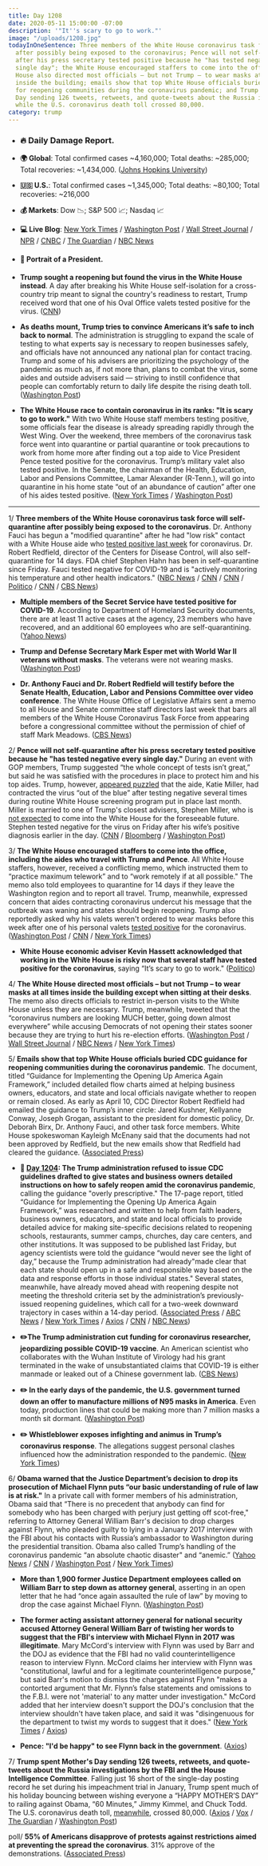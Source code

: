 ```yaml
---
title: Day 1208
date: 2020-05-11 15:00:00 -07:00
description: '"It''s scary to go to work."'
image: "/uploads/1208.jpg"
todayInOneSentence: Three members of the White House coronavirus task force will self-quarantine
  after possibly being exposed to the coronavirus; Pence will not self-quarantine
  after his press secretary tested positive because he "has tested negative every
  single day"; the White House encouraged staffers to come into the office; the White
  House also directed most officials – but not Trump – to wear masks at all times
  inside the building; emails show that top White House officials buried CDC guidance
  for reopening communities during the coronavirus pandemic; and Trump spent Mother's
  Day sending 126 tweets, retweets, and quote-tweets about the Russia investigation
  while the U.S. coronavirus death toll crossed 80,000.
category: trump
---
```


* ### 🔥 Daily Damage Report.

* **🌍 Global**: Total confirmed cases \~4,160,000; Total deaths: \~285,000; Total recoveries: \~1,434,000. ([Johns Hopkins University](https://coronavirus.jhu.edu/map.html))

* **🇺🇸 U.S.**: Total confirmed cases \~1,345,000; Total deaths: \~80,100; Total recoveries: \~216,000

* **💰 Markets**: Dow 📉; S&P 500 📈; Nasdaq 📈

* **💻 Live Blog**: [New York Times](https://www.nytimes.com/2020/05/11/us/coronavirus-updates.html) / [Washington Post](https://www.washingtonpost.com/nation/2020/05/11/coronavirus-update-us/) / [Wall Street Journal](https://www.wsj.com/livecoverage/coronavirus-2020-05-11?mod=theme_coronavirus-ribbon) / [NPR](https://www.npr.org/sections/coronavirus-live-updates) / [CNBC](https://www.cnbc.com/2020/05/11/coronavirus-latest-updates.html) / [The Guardian](https://www.theguardian.com/us-news/live/2020/may/11/coronavirus-us-donald-trump-pence-fauci-isolation-cuomo-latest-news-updates) / [NBC News](https://www.nbcnews.com/health/health-news/live-blog/2020-05-11-coronavirus-news-n1204156)

* #### 👑 Portrait of a President.

* **Trump sought a reopening but found the virus in the White House instead**. A day after breaking his White House self-isolation for a cross-country trip meant to signal the country's readiness to restart, Trump received word that one of his Oval Office valets tested positive for the virus. ([CNN](https://www.cnn.com/2020/05/08/politics/donald-trump-staffers-coronavirus/index.html))

* **As deaths mount, Trump tries to convince Americans it’s safe to inch back to normal**. The administration is struggling to expand the scale of testing to what experts say is necessary to reopen businesses safely, and officials have not announced any national plan for contact tracing. Trump and some of his advisers are prioritizing the psychology of the pandemic as much as, if not more than, plans to combat the virus, some aides and outside advisers said — striving to instill confidence that people can comfortably return to daily life despite the rising death toll. ([Washington Post](https://www.washingtonpost.com/politics/as-deaths-mount-trump-tries-to-convince-americans-its-safe-to-inch-back-to-normal/2020/05/09/bf024fe6-9149-11ea-a9c0-73b93422d691_story.html))

* **The White House race to contain coronavirus in its ranks: "It is scary to go to work."** With two White House staff members testing positive, some officials fear the disease is already spreading rapidly through the West Wing. Over the weekend, three members of the coronavirus task force went into quarantine or partial quarantine or took precautions to work from home more after finding out a top aide to Vice President Pence tested positive for the coronavirus. Trump’s military valet also tested positive. In the Senate, the chairman of the Health, Education, Labor and Pensions Committee, Lamar Alexander (R-Tenn.), will go into quarantine in his home state “out of an abundance of caution” after one of his aides tested positive. ([New York Times](https://www.nytimes.com/2020/05/10/us/politics/white-house-coronavirus-trump.html) / [Washington Post](https://www.washingtonpost.com/politics/2020/05/11/its-scary-go-work-white-house-or-senate-making-it-tricky-trump-argue-that-americans-should-return-work/))

---

1/ **Three members of the White House coronavirus task force will self-quarantine after possibly being exposed to the coronavirus**. Dr. Anthony Fauci has begun a "modified quarantine" after he had "low risk" contact with a White House aide who [tested positive last week](https://whatthefuckjusthappenedtoday.com/2020/05/08/day-1205/#2-pence%E2%80%99s-press-secretary-tested-pos) for coronavirus.  Dr. Robert Redfield, director of the Centers for Disease Control, will also self-quarantine for 14 days. FDA chief Stephen Hahn has been in self-quarantine since Friday. Fauci tested negative for COVID-19 and is "actively monitoring his temperature and other health indicators." ([NBC News](https://www.nbcnews.com/news/us-news/cdc-director-self-quarantine-after-exposure-white-house-aide-covid-n1203851) / [CNN](https://www.cnn.com/2020/05/09/politics/fda-chief-stephen-hahn-coronavirus-self-quarantine/index.html) / [CNN](https://www.cnn.com/2020/05/09/politics/robert-redfield-cdc-director-self-quarantine/index.html) / [Politico](https://www.politico.com/news/2020/05/08/fda-chief-hahn-quarantine-pence-245646) / [CNN](https://www.cnn.com/2020/05/09/politics/fauci-modified-quarantine-coronavirus/index.html) / [CBS News](https://www.cbsnews.com/news/dr-anthony-fauci-senate-testimony-coronavirus-response/))

* **Multiple members of the Secret Service have tested positive for COVID-19**. According to Department of Homeland Security documents, there are at least 11 active cases at the agency, 23 members who have recovered, and an additional 60 employees who are self-quarantining. ([Yahoo News](https://news.yahoo.com/secret-service-coronavirus-cases-white-house-concerns-221444492.html))

* **Trump and Defense Secretary Mark Esper met with World War II veterans without masks**. The veterans were not wearing masks. ([Washington Post](https://www.washingtonpost.com/national-security/2020/05/08/wwiimemorial-trump-esper/?arc404=true))

* **Dr. Anthony Fauci and Dr. Robert Redfield will testify before the Senate Health, Education, Labor and Pensions Committee over video conference**. The White House Office of Legislative Affairs sent a memo to all House and Senate committee staff directors last week that bars all members of the White House Coronavirus Task Force from appearing before a congressional committee without the permission of chief of staff Mark Meadows. ([CBS News](https://www.cbsnews.com/news/fauci-senate-testimony-coronavirus-response-tuesday-video-conference/))

2/ **Pence will not self-quarantine after his press secretary tested positive because he "has tested negative every single day."** During an event with GOP members, Trump suggested “the whole concept of tests isn’t great,” but said he was satisfied with the procedures in place to protect him and his top aides. Trump, however, [appeared puzzled](https://www.washingtonpost.com/politics/trump-flouts-coronavirus-protocols-as-security-experts-warn-of-need-to-protect-president-from-a-lethal-threat/2020/05/08/3a6a9cec-9136-11ea-a9c0-73b93422d691_story.html) that the aide, Katie Miller, had contracted the virus “out of the blue” after testing negative several times during routine White House screening program put in place last month. Miller is married to one of Trump's closest advisers, Stephen Miller, who is [not expected](https://www.nytimes.com/2020/05/10/us/politics/white-house-coronavirus-trump.html) to come into the White House for the foreseeable future. Stephen tested negative for the virus on Friday after his wife’s positive diagnosis earlier in the day. ([CNN](https://www.cnn.com/2020/05/10/politics/mike-pence-self-isolate-coronavirus/index.html) / [Bloomberg](https://www.bloomberg.com/news/articles/2020-05-10/pence-self-isolating-after-aide-tests-positive-for-coronavirus?sref=MIBMEEoj) / [Washington Post](https://www.cnn.com/2020/05/10/politics/mike-pence-self-isolate-coronavirus/index.html))

3/ **The White House encouraged staffers to come into the office, including the aides who travel with Trump and Pence**. All White House staffers, however, received a conflicting memo, which instructed them to “practice maximum telework” and to “work remotely if at all possible." The memo also told employees to quarantine for 14 days if they leave the Washington region and to report all travel. Trump, meanwhile, expressed concern that aides contracting coronavirus undercut his message that the outbreak was waning and states should begin reopening. Trump also reportedly asked why his valets weren't ordered to wear masks before this week after one of his personal valets [tested positive](https://whatthefuckjusthappenedtoday.com/2020/05/07/day-1204/#3-one-of-trump%E2%80%99s-personal-valets-tes) for the coronavirus. ([Washington Post](https://www.washingtonpost.com/politics/white-house-aides-rattled-after-positive-coronavirus-tests-and-officials-send-mixed-message-on-how-to-respond/2020/05/09/6dab2df6-920d-11ea-a9c0-73b93422d691_story.html) / [CNN](https://edition.cnn.com/2020/05/11/politics/katie-miller-contract-tracing-coronavirus/) / [New York Times](https://www.nytimes.com/2020/05/08/us/politics/white-house-coronavirus-safety.html))

* **White House economic adviser Kevin Hassett acknowledged that working in the White House is risky now that several staff have tested positive for the coronavirus**, saying “It’s scary to go to work." ([Politico](https://www.politico.com/news/2020/05/10/kevin-hassett-scary-to-go-to-work-246972))

4/ **The White House directed most officials – but not Trump – to wear masks at all times inside the building except when sitting at their desks**. The memo also directs officials to restrict in-person visits to the White House unless they are necessary. Trump, meanwhile, tweeted that the “coronavirus numbers are looking MUCH better, going down almost everywhere” while accusing Democrats of not opening their states sooner because they are trying to hurt his re-election efforts. ([Washington Post](https://www.washingtonpost.com/nation/2020/05/11/coronavirus-update-us/#link-PUONQX7QLFCVPC7KBEVFATRNRU) / [Wall Street Journal](https://www.wsj.com/articles/white-house-directs-officials-to-wear-masks-at-all-times-inside-white-house-source-11589224333?mod=hp_lead_pos3) / [NBC News](https://www.nbcnews.com/politics/white-house/white-house-require-staffers-wear-masks-west-wing-n1204551) / [New York Times](https://www.nytimes.com/2020/05/11/us/coronavirus-updates.html?type=styln-live-updates&label=u.s.&index=0#link-6eadf9a5))

5/ **Emails show that top White House officials buried CDC guidance for reopening communities during the coronavirus pandemic**. The document, titled “Guidance for Implementing the Opening Up America Again Framework,” included detailed flow charts aimed at helping business owners, educators, and state and local officials navigate whether to reopen or remain closed. As early as April 10, CDC Director Robert Redfield had emailed the guidance to Trump’s inner circle: Jared Kushner, Kellyanne Conway, Joseph Grogan, assistant to the president for domestic policy, Dr. Deborah Birx, Dr. Anthony Fauci, and other task force members. White House spokeswoman Kayleigh McEnany said that the documents had not been approved by Redfield, but the new emails show that Redfield had cleared the guidance. ([Associated Press](https://apnews.com/9c4d5284ba4769d3b98aa05232201f88))

* **📌 [Day 1204](https://whatthefuckjusthappenedtoday.com/2020/05/07/day-1204/#2-the-trump-administration-refused-t):  The Trump administration refused to issue CDC guidelines drafted to give states and business owners detailed instructions on how to safely reopen amid the coronavirus pandemic**, calling the guidance "overly prescriptive." The 17-page report, titled “Guidance for Implementing the Opening Up America Again Framework,” was researched and written to help from faith leaders, business owners, educators, and state and local officials to provide detailed advice for making site-specific decisions related to reopening schools, restaurants, summer camps, churches, day care centers, and other institutions. It was supposed to be published last Friday, but agency scientists were told the guidance “would never see the light of day,” because the Trump administration had already"made clear that each state should open up in a safe and responsible way based on the data and response efforts in those individual states." Several states, meanwhile, have already moved ahead with reopening despite not meeting the threshold criteria set by the administration’s previously-issued reopening guidelines, which call for a two-week downward trajectory in cases within a 14-day period. ([Associated Press](https://apnews.com/7a00d5fba3249e573d2ead4bd323a4d4) / [ABC News](https://abcnews.go.com/Politics/trump-white-house-issue-detailed-cdc-guidelines-states/story?id=70552473) / [New York Times](https://www.nytimes.com/2020/05/07/us/coronavirus-updates.html#link-4d8bd049) / [Axios](https://www.axios.com/white-house-coronavirus-task-force-cdc-guidelines-60786909-00a7-4ecd-8a9d-3c19b1eb65d1.html) / [CNN](https://www.cnn.com/2020/05/07/politics/cdc-guidance-coronavirus-reopen-america/) / [NBC News](https://www.nbcnews.com/politics/white-house/white-house-returned-cdc-guidelines-reopening-economy-requesting-revisions-n1202066))

* **✏️The Trump administration cut funding for coronavirus researcher, jeopardizing possible COVID-19 vaccine**. An American scientist who collaborates with the Wuhan Institute of Virology had his grant terminated in the wake of unsubstantiated claims that COVID-19 is either manmade or leaked out of a Chinese government lab. ([CBS News](https://www.cbsnews.com/news/trump-administration-coronavirus-vaccine-researcher-covid-19-cure-60-minutes/))

* **✏️ In the early days of the pandemic, the U.S. government turned down an offer to manufacture millions of N95 masks in America**. Even today, production lines that could be making more than 7 million masks a month sit dormant. ([Washington Post](https://www.washingtonpost.com/investigations/in-the-early-days-of-the-pandemic-the-us-government-turned-down-an-offer-to-manufacture-millions-of-n95-masks-in-america/2020/05/09/f76a821e-908a-11ea-a9c0-73b93422d691_story.html))

* **✏️ Whistleblower exposes infighting and animus in Trump’s coronavirus response**. The allegations suggest personal clashes influenced how the administration responded to the pandemic. ([New York Times](https://www.nytimes.com/2020/05/09/us/politics/whistle-blower-trump-coronavirus.html))

6/ **Obama warned that the Justice Department’s decision to drop its prosecution of Michael Flynn puts “our basic understanding of rule of law is at risk."** In a private call with former members of his administration, Obama said that “There is no precedent that anybody can find for somebody who has been charged with perjury just getting off scot-free," referring to Attorney General William Barr's decision to drop charges against Flynn, who pleaded guilty to lying in a January 2017 interview with the FBI about his contacts with Russia’s ambassador to Washington during the presidential transition. Obama also called Trump’s handling of the coronavirus pandemic “an absolute chaotic disaster" and “anemic.” ([Yahoo News](https://news.yahoo.com/obama-irule-of-law-michael-flynn-case-014121045.html) / [CNN](https://www.cnn.com/2020/05/09/politics/obama-trump-coronavirus-response-flynn-case) / [Washington Post](https://www.washingtonpost.com/politics/2020/05/09/obama-michael-flynn-call/) / [New York Times](https://www.nytimes.com/2020/05/09/us/politics/obama-flynn-coronavirus-trump.html))

* **More than 1,900 former Justice Department employees called on William Barr to step down as attorney general**, asserting in an open letter that he had “once again assaulted the rule of law” by moving to drop the case against Michael Flynn. ([Washington Post](https://www.washingtonpost.com/national-security/attorney-general-william-barr-michael-flynn/2020/05/11/d798302e-92da-11ea-82b4-c8db161ff6e5_story.html))

* **The former acting assistant attorney general for national security accused Attorney General William Barr of twisting her words to suggest that the FBI's interview with Michael Flynn in 2017 was illegitimate**. Mary McCord's interview with Flynn was used by Barr and the DOJ as evidence that the FBI had no valid counterintelligence reason to interview Flynn. McCord claims her interview with Flynn was "constitutional, lawful and for a legitimate counterintelligence purpose," but said Barr's motion to dismiss the charges against Flynn "makes a contorted argument that Mr. Flynn’s false statements and omissions to the F.B.I. were not 'material' to any matter under investigation." McCord added that her interview doesn't support the DOJ's conclusion that the interview shouldn't have taken place, and said it was "disingenuous for the department to twist my words to suggest that it does." ([New York Times](https://www.nytimes.com/2020/05/10/opinion/bill-barr-michael-flynn.html) / [Axios](https://www.axios.com/mary-mccord-justice-department-flynn-barr-b4fed465-0aa6-4978-9039-ae437354c53b.html))

* **Pence: "I'd be happy" to see Flynn back in the government**. ([Axios](https://www.axios.com/mike-pence-flynn-trump-adminisratoin-8b1997f4-121f-43f5-86c7-390b411d6f9c.html))

7/ **Trump spent Mother's Day sending 126 tweets, retweets, and quote-tweets about the Russia investigations by the FBI and the House Intelligence Committee**. Falling just 16 short of the single-day posting record he set during his impeachment trial in January, Trump spent much of his holiday bouncing between wishing everyone a “HAPPY MOTHER’S DAY” to railing against Obama, “60 Minutes,” Jimmy Kimmel, and Chuck Todd.  The U.S. coronavirus death toll, [meanwhile](https://www.nbcnews.com/health/health-news/live-blog/2020-05-10-coronavirus-news-n1203881), crossed 80,000. ([Axios](https://www.axios.com/trump-tweets-russia-investigation-flynn-e5f680a8-5ff3-4d45-aae8-4049bcc904ad.html) / [Vox](https://www.vox.com/2020/5/11/21254398/trump-tweets-mothers-day-obamagate-coronavirus) / [The Guardian](https://www.theguardian.com/us-news/2020/may/10/trump-obama-biggest-political-american-history-russia-michael-flynn) / [Washington Post](https://www.washingtonpost.com/nation/2020/05/11/trump-chuck-todd-flynn/))

poll/ **55% of Americans disapprove of protests against restrictions aimed at preventing the spread the coronavirus**. 31% approve of the demonstrations. ([Associated Press](https://apnews.com/ebaa403b5056df362bd8cea39065f981))
